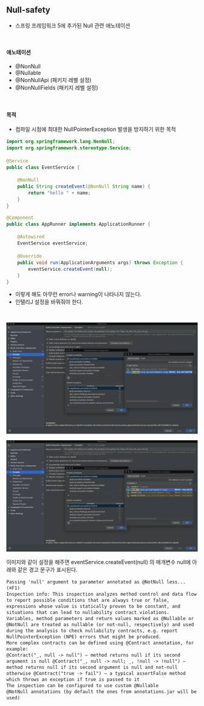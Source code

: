## Null-safety

* 스프링 프레임워크 5에 추가된 Null 관련 애노테이션

<br>

#### 애노테이션

* @NonNull
* @Nullable
* @NonNullApi (패키지 레벨 설정)
* @NonNullFields (패키지 레벨 설정)

<br>
    
#### 목적

* 컴파일 시점에 최대한 NullPointerException 발생을 방지하기 위한 목적


```java
import org.springframework.lang.NonNull;
import org.springframework.stereotype.Service;

@Service
public class EventService {

    @NonNull
    public String createEvent(@NonNull String name) {
        return "hello " + name;
    }
}
```
```java
@Component
public class AppRunner implements ApplicationRunner {

    @Autowired
    EventService eventService;

    @Override
    public void run(ApplicationArguments args) throws Exception {
        eventService.createEvent(null);
    }
}
```

* 이렇게 해도 아무런 error나 warning이 나타나지 않는다.
* 인텔리J 설정을 바꿔줘야 한다.

<br>

![인텔리J 설정1](/images/index19-intellij-null-config01.png)

![인텔리J 설정2](/images/index19-intellij-null-config02.png)

이미지와 같이 설정을 해주면 eventService.createEvent(null) 의 매개변수 null에 아래와 같은 경고 문구가 표시된다.

```text
Passing 'null' argument to parameter annotated as @NotNull less... (⌘F1) 
Inspection info: This inspection analyzes method control and data flow to report possible conditions that are always true or false, expressions whose value is statically proven to be constant, and situations that can lead to nullability contract violations.
Variables, method parameters and return values marked as @Nullable or @NotNull are treated as nullable (or not-null, respectively) and used during the analysis to check nullability contracts, e.g. report NullPointerException (NPE) errors that might be produced.
More complex contracts can be defined using @Contract annotation, for example:
@Contract("_, null -> null") — method returns null if its second argument is null @Contract("_, null -> null; _, !null -> !null") — method returns null if its second argument is null and not-null otherwise @Contract("true -> fail") — a typical assertFalse method which throws an exception if true is passed to it 
The inspection can be configured to use custom @Nullable
@NotNull annotations (by default the ones from annotations.jar will be used)
```
